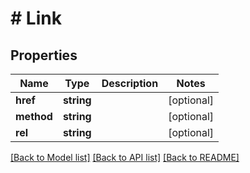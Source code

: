 # # Link

## Properties

Name | Type | Description | Notes
------------ | ------------- | ------------- | -------------
**href** | **string** |  | [optional]
**method** | **string** |  | [optional]
**rel** | **string** |  | [optional]

[[Back to Model list]](../../README.md#models) [[Back to API list]](../../README.md#endpoints) [[Back to README]](../../README.md)
